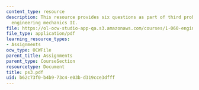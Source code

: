 ```yaml
---
content_type: resource
description: This resource provides six questions as part of third problem set for
  engineering mechanics II.
file: https://ol-ocw-studio-app-qa.s3.amazonaws.com/courses/1-060-engineering-mechanics-ii-spring-2006/b62c73f0b4b973c4e03bd319cce3dfff_ps3.pdf
file_type: application/pdf
learning_resource_types:
- Assignments
ocw_type: OCWFile
parent_title: Assignments
parent_type: CourseSection
resourcetype: Document
title: ps3.pdf
uid: b62c73f0-b4b9-73c4-e03b-d319cce3dfff
---
```

